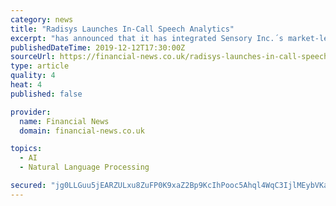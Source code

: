 ```yaml
---
category: news
title: "Radisys Launches In-Call Speech Analytics"
excerpt: "has announced that it has integrated Sensory Inc.´s market-leading TrulyHandsfree™ Voice Control speech recognition software into Radisys´ Engage Media Server, the company said. This integration enables service providers to deploy a wider range of e-commerce, customer service, and unified communications (UC) applications with speech ..."
publishedDateTime: 2019-12-12T17:30:00Z
sourceUrl: https://financial-news.co.uk/radisys-launches-in-call-speech-analytics-2019121209200/
type: article
quality: 4
heat: 4
published: false

provider:
  name: Financial News
  domain: financial-news.co.uk

topics:
  - AI
  - Natural Language Processing

secured: "jg0LLGuu5jEARZULxu8ZuFP0K9xaZ2Bp9KcIhPooc5Ahql4WqC3IjlMEybVKaGYveDd9uEI5ZrpuwJ9/kBuvCpVaWOkwSKqj7L7y7bKy36pfDbnLyagNrX22JdQSXyAm8eWNdFVmPhPnoYrtmxqysXQ58vNXXs429V94DmDmQM44hW3EbEwuFrvlhtCfd3+oen9GF2z368kew+SccpqXcUx58KG4Q0w0e9BRCxZ7gEoaUV3pyau4kL4jtVh7RWiZR5eqejBtUr2qENetAKmzwA==;xYH/jMqvHgaEQNLBPzgVHg=="
---
```


